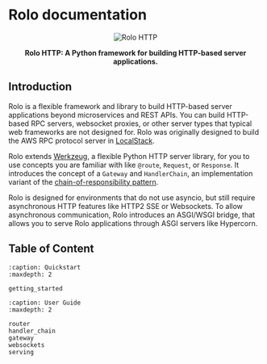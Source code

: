 Rolo documentation
==================

<p align="center">
  <img src="https://github.com/thrau/rolo/assets/3996682/268786a8-6335-412f-bc72-8080f97cbb5a" alt="Rolo HTTP">
</p>
<p align="center">
  <b>Rolo HTTP: A Python framework for building HTTP-based server applications.</b>
</p>

## Introduction

Rolo is a flexible framework and library to build HTTP-based server applications beyond microservices and REST APIs.
You can build HTTP-based RPC servers, websocket proxies, or other server types that typical web frameworks are not designed for.
Rolo was originally designed to build the AWS RPC protocol server in [LocalStack](https://github.com/localstack/localstack).

Rolo extends [Werkzeug](https://github.com/pallets/werkzeug/), a flexible Python HTTP server library, for you to use concepts you are familiar with like ``@route``, ``Request``, or ``Response``.
It introduces the concept of a ``Gateway`` and ``HandlerChain``, an implementation variant of the [chain-of-responsibility pattern](https://en.wikipedia.org/wiki/Chain-of-responsibility_pattern).

Rolo is designed for environments that do not use asyncio, but still require asynchronous HTTP features like HTTP2 SSE or Websockets.
To allow asynchronous communication, Rolo introduces an ASGI/WSGI bridge, that allows you to serve Rolo applications through ASGI servers like Hypercorn.

## Table of Content

```{toctree}
:caption: Quickstart
:maxdepth: 2

getting_started
```

```{toctree}
:caption: User Guide
:maxdepth: 2

router
handler_chain
gateway
websockets
serving
```

